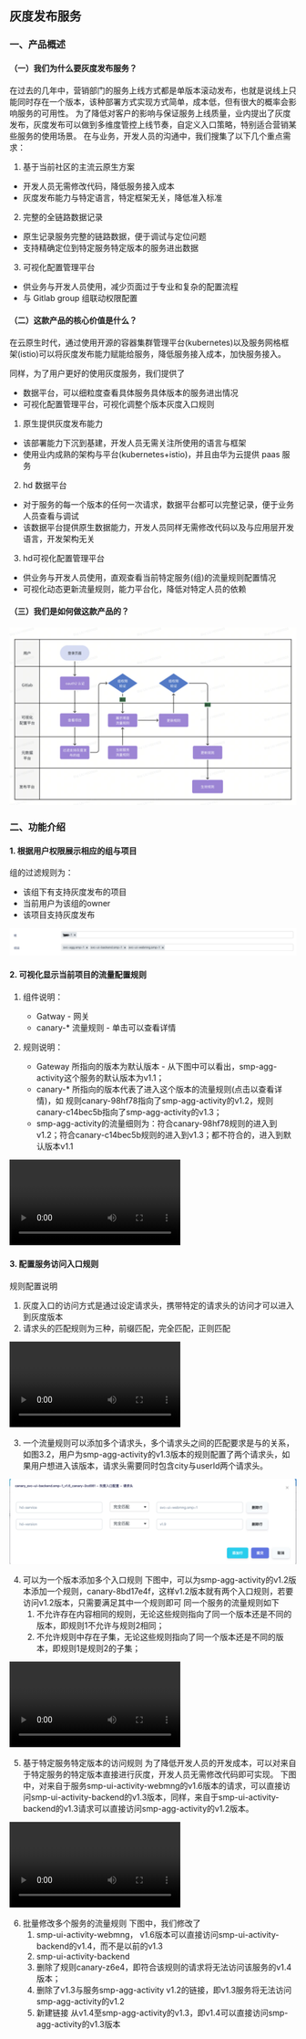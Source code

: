 ## 灰度发布服务

### 一、产品概述

#### （一）我们为什么要灰度发布服务？

在过去的几年中，营销部门的服务上线方式都是单版本滚动发布，也就是说线上只能同时存在一个版本，该种部署方式实现方式简单，成本低，但有很大的概率会影响服务的可用性。
为了降低对客户的影响与保证服务上线质量，业内提出了灰度发布，灰度发布可以做到多维度管控上线节奏，自定义入口策略，特别适合营销某些服务的使用场景。
在与业务，开发人员的沟通中，我们搜集了以下几个重点需求：

1. 基于当前社区的主流云原生方案

- 开发人员无需修改代码，降低服务接入成本
- 灰度发布能力与特定语言，特定框架无关，降低准入标准

2. 完整的全链路数据记录

- 原生记录服务完整的链路数据，便于调试与定位问题
- 支持精确定位到特定服务特定版本的服务进出数据

3. 可视化配置管理平台

- 供业务与开发人员使用，减少页面过于专业和复杂的配置流程
- 与 Gitlab group 组联动权限配置

#### （二）这款产品的核心价值是什么？
在云原生时代，通过使用开源的容器集群管理平台(kubernetes)以及服务网格框架(istio)可以将灰度发布能力赋能给服务，降低服务接入成本，加快服务接入。

同样，为了用户更好的使用灰度服务，我们提供了
- 数据平台，可以细粒度查看具体服务具体版本的服务进出情况
- 可视化配置管理平台，可视化调整个版本灰度入口规则

1. 原生提供灰度发布能力
- 该部署能力下沉到基建，开发人员无需关注所使用的语言与框架
- 使用业内成熟的架构与平台(kubernetes+istio)，并且由华为云提供 paas 服务
2. hd 数据平台
- 对于服务的每一个版本的任何一次请求，数据平台都可以完整记录，便于业务人员查看与调试
- 该数据平台提供原生数据能力，开发人员同样无需修改代码以及与应用层开发语言，开发架构无关
3. hd可视化配置管理平台
- 供业务与开发人员使用，直观查看当前特定服务(组)的流量规则配置情况
- 可视化动态更新流量规则，能力平台化，降低对特定人员的依赖

#### （三）我们是如何做这款产品的？
<p align="center">
   <img src="images/flow.png">
</p>

### 二、功能介绍
#### 1. 根据用户权限展示相应的组与项目  
   组的过滤规则为：
- 该组下有支持灰度发布的项目
- 当前用户为该组的owner
- 该项目支持灰度发布
<p align="center">
   <img src="images/group_projects.png">
</p>

#### 2. 可视化显示当前项目的流量配置规则
1. 组件说明：
   - Gatway  - 网关
   - canary-* 流量规则 - 单击可以查看详情
   
2. 规则说明：
   - Gateway 所指向的版本为默认版本 - 从下图中可以看出，smp-agg-activity这个服务的默认版本为v1.1；
   - canary-* 所指向的版本代表了进入这个版本的流量规则(点击以查看详情)，如 规则canary-98hf78指向了smp-agg-activity的v1.2，规则canary-c14bec5b指向了smp-agg-activity的v1.3；
   - smp-agg-activity的流量细则为：符合canary-98hf78规则的进入到v1.2；符合canary-c14bec5b规则的进入到v1.3；都不符合的，进入到默认版本v1.1

<video controls>
  <source src="images/2.2.mov" type="video/mp4">
</video>

#### 3. 配置服务访问入口规则
   规则配置说明
1. 灰度入口的访问方式是通过设定请求头，携带特定的请求头的访问才可以进入到灰度版本
2. 请求头的匹配规则为三种，前缀匹配，完全匹配，正则匹配

<video controls>
  <source src="images/2.3.2.mov" type="video/mp4">
</video>

3. 一个流量规则可以添加多个请求头，多个请求头之间的匹配要求是与的关系，如图3.2，用户为smp-agg-activity的v1.3版本的规则配置了两个请求头，如果用户想进入该版本，请求头需要同时包含city与userId两个请求头。
<p align="center">
   <img src="images/2.3.3.png">
</p>

4. 可以为一个版本添加多个入口规则
   下图中，可以为smp-agg-activity的v1.2版本添加一个规则，canary-8bd17e4f，这样v1.2版本就有两个入口规则，若要访问v1.2版本，只需要满足其中一个规则即可
   同一个服务的流量规则如下
   1. 不允许存在内容相同的规则，无论这些规则指向了同一个版本还是不同的版本，即规则1不允许与规则2相同；
   2. 不允许规则中存在子集，无论这些规则指向了同一个版本还是不同的版本，即规则1是规则2的子集；

<video controls>
  <source src="images/2.3.4.mov" type="video/mp4">
</video>

5. 基于特定服务特定版本的访问规则
   为了降低开发人员的开发成本，可以对来自于特定服务的特定版本直接进行灰度，开发人员无需修改代码即可实现。
   下图中，对来自于服务smp-ui-activity-webmng的v1.6版本的请求，可以直接访问smp-ui-activity-backend的v1.3版本，同样，来自于smp-ui-activity-backend的v1.3请求可以直接访问smp-agg-activity的v1.2版本。

<video controls>
  <source src="images/2.3.5.mov" type="video/mp4">
</video>

6. 批量修改多个服务的流量规则
   下图中，我们修改了
   1. smp-ui-activity-webmng， v1.6版本可以直接访问smp-ui-activity-backend的v1.4，而不是以前的v1.3
   2. smp-ui-activity-backend
   1. 删除了规则canary-z6e4，即符合该规则的请求将无法访问该服务的v1.4版本；
   2. 删除了v1.3与服务smp-agg-activity v1.2的链接，即v1.3服务将无法访问smp-agg-activity的v1.2
   3. 新建链接 从v1.4至smp-agg-activity的v1.3，即v1.4可以直接访问smp-agg-activity的v1.3版本
